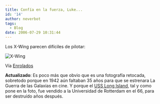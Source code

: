 ```yaml
---
title: Confía en la fuerza, Luke...
id: '14'
author: neverbot
tags:
  - Blog
date: 2006-07-29 10:31:44
---
```


Los X-Wing parecen difíciles de pilotar:

![X-Wing](./xwing.jpg "X-Wing")

Vía [Enrolados](http://www.enrolados.com/?p=308)

**Actualizado**: Es poco más que obvio que es una fotografía retocada, sobretodo porque en 1942 aún faltaban 35 años para que se estrenara La Guerra de las Galaxias en cine. Y porque el [USS Long Island](http://en.wikipedia.org/wiki/USS_Long_Island_(CVE-1)), tal y como pone en la foto, fue vendido a la Universidad de Rotterdam en el 66, para ser destruído años después.